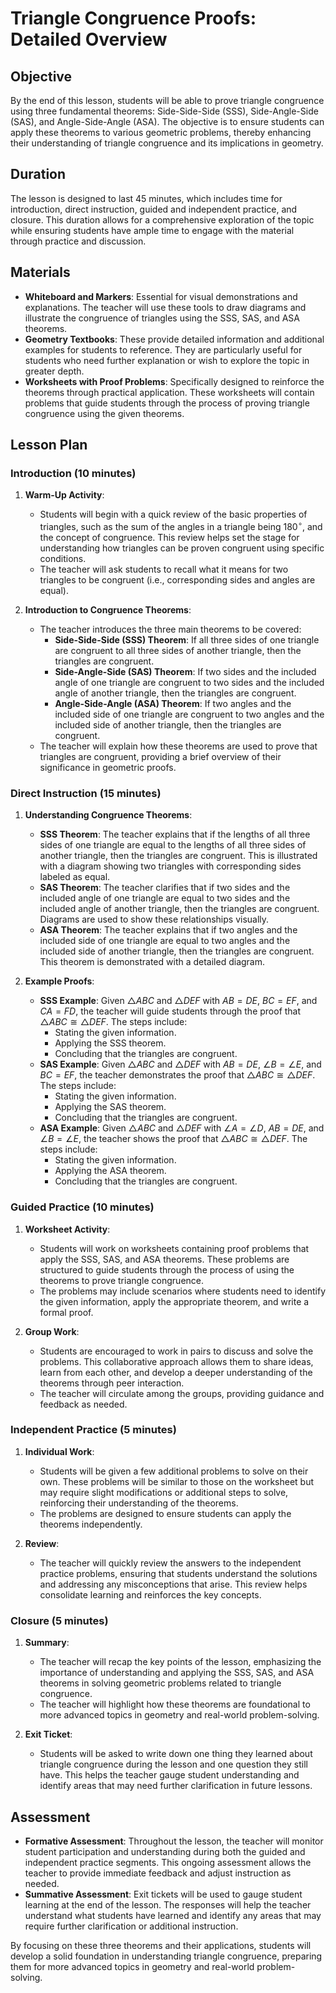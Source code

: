 # Triangle Congruence Proofs: Detailed Overview

## Objective
By the end of this lesson, students will be able to prove triangle congruence using three fundamental theorems: Side-Side-Side (SSS), Side-Angle-Side (SAS), and Angle-Side-Angle (ASA). The objective is to ensure students can apply these theorems to various geometric problems, thereby enhancing their understanding of triangle congruence and its implications in geometry.

## Duration
The lesson is designed to last 45 minutes, which includes time for introduction, direct instruction, guided and independent practice, and closure. This duration allows for a comprehensive exploration of the topic while ensuring students have ample time to engage with the material through practice and discussion.

## Materials
- **Whiteboard and Markers**: Essential for visual demonstrations and explanations. The teacher will use these tools to draw diagrams and illustrate the congruence of triangles using the SSS, SAS, and ASA theorems.
- **Geometry Textbooks**: These provide detailed information and additional examples for students to reference. They are particularly useful for students who need further explanation or wish to explore the topic in greater depth.
- **Worksheets with Proof Problems**: Specifically designed to reinforce the theorems through practical application. These worksheets will contain problems that guide students through the process of proving triangle congruence using the given theorems.

## Lesson Plan

### Introduction (10 minutes)
1. **Warm-Up Activity**: 
   - Students will begin with a quick review of the basic properties of triangles, such as the sum of the angles in a triangle being $180^\circ$, and the concept of congruence. This review helps set the stage for understanding how triangles can be proven congruent using specific conditions.
   - The teacher will ask students to recall what it means for two triangles to be congruent (i.e., corresponding sides and angles are equal).

2. **Introduction to Congruence Theorems**:
   - The teacher introduces the three main theorems to be covered:
     - **Side-Side-Side (SSS) Theorem**: If all three sides of one triangle are congruent to all three sides of another triangle, then the triangles are congruent.
     - **Side-Angle-Side (SAS) Theorem**: If two sides and the included angle of one triangle are congruent to two sides and the included angle of another triangle, then the triangles are congruent.
     - **Angle-Side-Angle (ASA) Theorem**: If two angles and the included side of one triangle are congruent to two angles and the included side of another triangle, then the triangles are congruent.
   - The teacher will explain how these theorems are used to prove that triangles are congruent, providing a brief overview of their significance in geometric proofs.

### Direct Instruction (15 minutes)
1. **Understanding Congruence Theorems**:
   - **SSS Theorem**: The teacher explains that if the lengths of all three sides of one triangle are equal to the lengths of all three sides of another triangle, then the triangles are congruent. This is illustrated with a diagram showing two triangles with corresponding sides labeled as equal.
   - **SAS Theorem**: The teacher clarifies that if two sides and the included angle of one triangle are equal to two sides and the included angle of another triangle, then the triangles are congruent. Diagrams are used to show these relationships visually.
   - **ASA Theorem**: The teacher explains that if two angles and the included side of one triangle are equal to two angles and the included side of another triangle, then the triangles are congruent. This theorem is demonstrated with a detailed diagram.

2. **Example Proofs**:
   - **SSS Example**: Given $\triangle ABC$ and $\triangle DEF$ with $AB = DE$, $BC = EF$, and $CA = FD$, the teacher will guide students through the proof that $\triangle ABC \cong \triangle DEF$. The steps include:
     - Stating the given information.
     - Applying the SSS theorem.
     - Concluding that the triangles are congruent.
   - **SAS Example**: Given $\triangle ABC$ and $\triangle DEF$ with $AB = DE$, $\angle B = \angle E$, and $BC = EF$, the teacher demonstrates the proof that $\triangle ABC \cong \triangle DEF$. The steps include:
     - Stating the given information.
     - Applying the SAS theorem.
     - Concluding that the triangles are congruent.
   - **ASA Example**: Given $\triangle ABC$ and $\triangle DEF$ with $\angle A = \angle D$, $AB = DE$, and $\angle B = \angle E$, the teacher shows the proof that $\triangle ABC \cong \triangle DEF$. The steps include:
     - Stating the given information.
     - Applying the ASA theorem.
     - Concluding that the triangles are congruent.

### Guided Practice (10 minutes)
1. **Worksheet Activity**:
   - Students will work on worksheets containing proof problems that apply the SSS, SAS, and ASA theorems. These problems are structured to guide students through the process of using the theorems to prove triangle congruence.
   - The problems may include scenarios where students need to identify the given information, apply the appropriate theorem, and write a formal proof.

2. **Group Work**:
   - Students are encouraged to work in pairs to discuss and solve the problems. This collaborative approach allows them to share ideas, learn from each other, and develop a deeper understanding of the theorems through peer interaction.
   - The teacher will circulate among the groups, providing guidance and feedback as needed.

### Independent Practice (5 minutes)
1. **Individual Work**:
   - Students will be given a few additional problems to solve on their own. These problems will be similar to those on the worksheet but may require slight modifications or additional steps to solve, reinforcing their understanding of the theorems.
   - The problems are designed to ensure students can apply the theorems independently.

2. **Review**:
   - The teacher will quickly review the answers to the independent practice problems, ensuring that students understand the solutions and addressing any misconceptions that arise. This review helps consolidate learning and reinforces the key concepts.

### Closure (5 minutes)
1. **Summary**:
   - The teacher will recap the key points of the lesson, emphasizing the importance of understanding and applying the SSS, SAS, and ASA theorems in solving geometric problems related to triangle congruence.
   - The teacher will highlight how these theorems are foundational to more advanced topics in geometry and real-world problem-solving.

2. **Exit Ticket**:
   - Students will be asked to write down one thing they learned about triangle congruence during the lesson and one question they still have. This helps the teacher gauge student understanding and identify areas that may need further clarification in future lessons.

## Assessment
- **Formative Assessment**: Throughout the lesson, the teacher will monitor student participation and understanding during both the guided and independent practice segments. This ongoing assessment allows the teacher to provide immediate feedback and adjust instruction as needed.
- **Summative Assessment**: Exit tickets will be used to gauge student learning at the end of the lesson. The responses will help the teacher understand what students have learned and identify any areas that may require further clarification or additional instruction.

By focusing on these three theorems and their applications, students will develop a solid foundation in understanding triangle congruence, preparing them for more advanced topics in geometry and real-world problem-solving.

